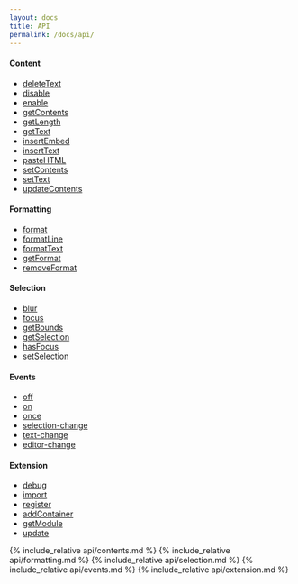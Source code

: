 ```yaml
---
layout: docs
title: API
permalink: /docs/api/
---
```


<h4>Content</h4>

- [deleteText](#deletetext)
- [disable](#disable)
- [enable](#enable)
- [getContents](#getcontents)
- [getLength](#getlength)
- [getText](#gettext)
- [insertEmbed](#insertembed)
- [insertText](#inserttext)
- [pasteHTML](#pastehtml)
- [setContents](#setcontents)
- [setText](#settext)
- [updateContents](#updatecontents)


<h4>Formatting</h4>

- [format](#format)
- [formatLine](#formatline)
- [formatText](#formattext)
- [getFormat](#getformat)
- [removeFormat](#removeFormat)


<h4>Selection</h4>

- [blur](#blur)
- [focus](#focus)
- [getBounds](#getbounds)
- [getSelection](#getselection)
- [hasFocus](#hasfocus)
- [setSelection](#setselection)


<h4>Events</h4>

- [off](#off)
- [on](#on)
- [once](#once)
- [selection-change](#selectionchange)
- [text-change](#textchange)
- [editor-change](#editorchange)


<h4>Extension</h4>

- [debug](#debug)
- [import](#import)
- [register](#register)
- [addContainer](#addcontainer)
- [getModule](#getmodule)
- [update](#update)

{% include_relative api/contents.md %}
{% include_relative api/formatting.md %}
{% include_relative api/selection.md %}
{% include_relative api/events.md %}
{% include_relative api/extension.md %}
